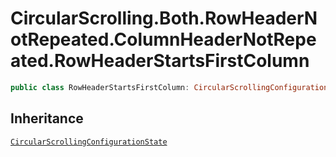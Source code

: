 # CircularScrolling.Both.RowHeaderNotRepeated.ColumnHeaderNotRepeated.RowHeaderStartsFirstColumn

``` swift
public class RowHeaderStartsFirstColumn: CircularScrollingConfigurationState 
```

## Inheritance

[`CircularScrollingConfigurationState`](/CircularScrollingConfigurationState)
